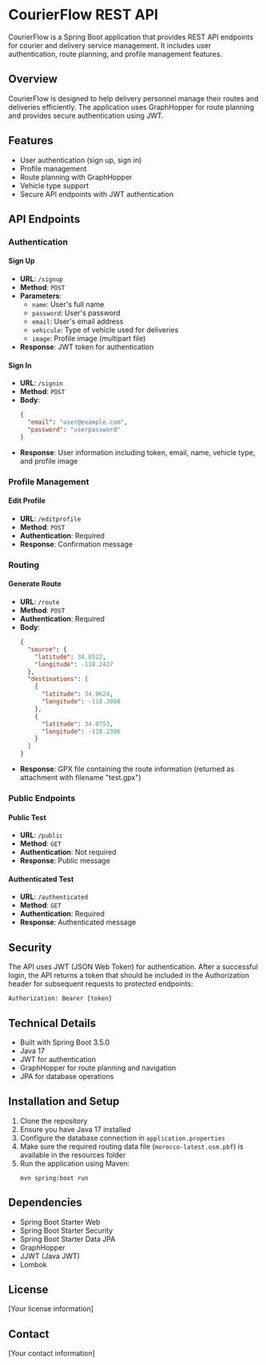 # CourierFlow REST API

CourierFlow is a Spring Boot application that provides REST API endpoints for courier and delivery service management. It includes user authentication, route planning, and profile management features.

## Overview

CourierFlow is designed to help delivery personnel manage their routes and deliveries efficiently. The application uses GraphHopper for route planning and provides secure authentication using JWT.

## Features

- User authentication (sign up, sign in)
- Profile management
- Route planning with GraphHopper
- Vehicle type support
- Secure API endpoints with JWT authentication

## API Endpoints

### Authentication

#### Sign Up
- **URL**: `/signup`
- **Method**: `POST`
- **Parameters**:
  - `name`: User's full name
  - `password`: User's password
  - `email`: User's email address
  - `vehicule`: Type of vehicle used for deliveries
  - `image`: Profile image (multipart file)
- **Response**: JWT token for authentication

#### Sign In
- **URL**: `/signin`
- **Method**: `POST`
- **Body**:
  ```json
  {
    "email": "user@example.com",
    "password": "userpassword"
  }
  ```
- **Response**: User information including token, email, name, vehicle type, and profile image

### Profile Management

#### Edit Profile
- **URL**: `/editprofile`
- **Method**: `POST`
- **Authentication**: Required
- **Response**: Confirmation message

### Routing

#### Generate Route
- **URL**: `/route`
- **Method**: `POST`
- **Authentication**: Required
- **Body**:
  ```json
  {
    "source": {
      "latitude": 34.0522,
      "longitude": -118.2437
    },
    "destinations": [
      {
        "latitude": 34.0624,
        "longitude": -118.3008
      },
      {
        "latitude": 34.0753,
        "longitude": -118.2396
      }
    ]
  }
  ```
- **Response**: GPX file containing the route information (returned as attachment with filename "test.gpx")

### Public Endpoints

#### Public Test
- **URL**: `/public`
- **Method**: `GET`
- **Authentication**: Not required
- **Response**: Public message

#### Authenticated Test
- **URL**: `/authenticated`
- **Method**: `GET`
- **Authentication**: Required
- **Response**: Authenticated message

## Security

The API uses JWT (JSON Web Token) for authentication. After a successful login, the API returns a token that should be included in the Authorization header for subsequent requests to protected endpoints:

```
Authorization: Bearer {token}
```

## Technical Details

- Built with Spring Boot 3.5.0
- Java 17
- JWT for authentication
- GraphHopper for route planning and navigation
- JPA for database operations

## Installation and Setup

1. Clone the repository
2. Ensure you have Java 17 installed
3. Configure the database connection in `application.properties`
4. Make sure the required routing data file (`morocco-latest.osm.pbf`) is available in the resources folder
5. Run the application using Maven:
   ```
   mvn spring:boot run
   ```

## Dependencies

- Spring Boot Starter Web
- Spring Boot Starter Security
- Spring Boot Starter Data JPA
- GraphHopper
- JJWT (Java JWT)
- Lombok

## License

[Your license information]

## Contact

[Your contact information]
